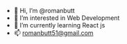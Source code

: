 - 👋 Hi, I’m @romanbutt
- 👀 I’m interested in Web Development
- 🌱 I’m currently learning React js
- 📫 romanbutt51@gmail.com

<!---
romanbutt/romanbutt is a ✨ special ✨ repository because its `README.md` (this file) appears on your GitHub profile.
You can click the Preview link to take a look at your changes.
--->
